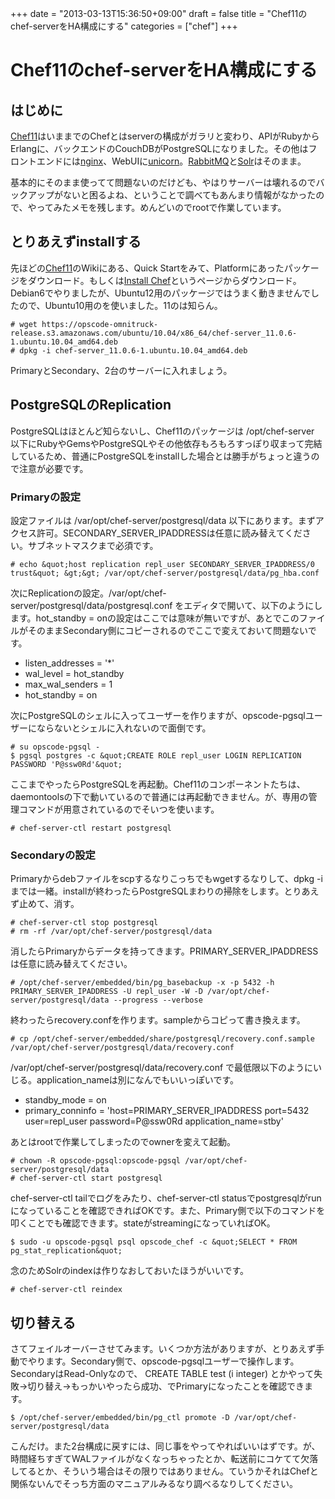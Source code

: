 +++
date = "2013-03-13T15:36:50+09:00"
draft = false
title = "Chef11のchef-serverをHA構成にする"
categories = ["chef"]
+++

<h1>Chef11のchef-serverをHA構成にする</h1>

<h2>はじめに</h2>

<a href="http://wiki.opscode.com/display/chef/Chef+11+Server+Preview" title="Chef11">Chef11</a>はいままでのChefとはserverの構成がガラリと変わり、APIがRubyからErlangに、バックエンドのCouchDBがPostgreSQLになりました。その他はフロントエンドには<a href="http://nginx.org/" title="nginx">nginx</a>、WebUIに<a href="http://unicorn.bogomips.org/" title="unicorn">unicorn</a>。<a href="http://www.rabbitmq.com/" title="RabbitMQ">RabbitMQ</a>と<a href="http://lucene.apache.org/solr/" title="Solr">Solr</a>はそのまま。

基本的にそのまま使ってて問題ないのだけども、やはりサーバーは壊れるのでバックアップがないと困るよね、ということで調べてもあんまり情報がなかったので、やってみたメモを残します。めんどいのでrootで作業しています。

<h2>とりあえずinstallする</h2>
先ほどの<a href="http://wiki.opscode.com/display/chef/Chef+11+Server+Preview" title="Chef11">Chef11</a>のWikiにある、Quick Startをみて、Platformにあったパッケージをダウンロード。もしくは<a href="http://www.opscode.com/chef/install/" title="Install Chef">Install Chef</a>というページからダウンロード。Debian6でやりましたが、Ubuntu12用のパッケージではうまく動きませんでしたので、Ubuntu10用のを使いました。11のは知らん。

```
# wget https://opscode-omnitruck-release.s3.amazonaws.com/ubuntu/10.04/x86_64/chef-server_11.0.6-1.ubuntu.10.04_amd64.deb
# dpkg -i chef-server_11.0.6-1.ubuntu.10.04_amd64.deb
```

PrimaryとSecondary、2台のサーバーに入れましょう。

<h2>PostgreSQLのReplication</h2>
PostgreSQLはほとんど知らないし、Chef11のパッケージは /opt/chef-server 以下にRubyやGemsやPostgreSQLやその他依存もろもろすっぽり収まって完結しているため、普通にPostgreSQLをinstallした場合とは勝手がちょっと違うので注意が必要です。

<h3>Primaryの設定</h3>
設定ファイルは /var/opt/chef-server/postgresql/data 以下にあります。まずアクセス許可。SECONDARY_SERVER_IPADDRESSは任意に読み替えてください。サブネットマスクまで必須です。

```
# echo &quot;host replication repl_user SECONDARY_SERVER_IPADDRESS/0 trust&quot; &gt;&gt; /var/opt/chef-server/postgresql/data/pg_hba.conf
```

次にReplicationの設定。/var/opt/chef-server/postgresql/data/postgresql.conf をエディタで開いて、以下のようにします。hot_standby = onの設定はここでは意味が無いですが、あとでこのファイルがそのままSecondary側にコピーされるのでここで変えておいて問題ないです。
<ul>
	<li>listen_addresses = '*'</li>
	<li>wal_level = hot_standby</li>
	<li>max_wal_senders = 1</li>
	<li>hot_standby = on</li>
</ul>

次にPostgreSQLのシェルに入ってユーザーを作りますが、opscode-pgsqlユーザーにならないとシェルに入れないので面倒です。
```
# su opscode-pgsql -
$ pgsql postgres -c &quot;CREATE ROLE repl_user LOGIN REPLICATION PASSWORD 'P@ssw0Rd'&quot;
```

ここまでやったらPostgreSQLを再起動。Chef11のコンポーネントたちは、daemontoolsの下で動いているので普通には再起動できません。が、専用の管理コマンドが用意されているのでそいつを使います。

```
# chef-server-ctl restart postgresql
```

<h3>Secondaryの設定</h3>
Primaryからdebファイルをscpするなりこっちでもwgetするなりして、dpkg -iまでは一緒。installが終わったらPostgreSQLまわりの掃除をします。とりあえず止めて、消す。

```
# chef-server-ctl stop postgresql
# rm -rf /var/opt/chef-server/postgresql/data
```

消したらPrimaryからデータを持ってきます。PRIMARY_SERVER_IPADDRESSは任意に読み替えてください。

```
# /opt/chef-server/embedded/bin/pg_basebackup -x -p 5432 -h PRIMARY_SERVER_IPADDRESS -U repl_user -W -D /var/opt/chef-server/postgresql/data --progress --verbose
```

終わったらrecovery.confを作ります。sampleからコピって書き換えます。
```
# cp /opt/chef-server/embedded/share/postgresql/recovery.conf.sample /var/opt/chef-server/postgresql/data/recovery.conf
```

/var/opt/chef-server/postgresql/data/recovery.conf で最低限以下のようにいじる。application_nameは別になんでもいいっぽいです。
<ul>
	<li>standby_mode = on</li>
	<li>primary_conninfo = 'host=PRIMARY_SERVER_IPADDRESS port=5432 user=repl_user password=P@ssw0Rd application_name=stby'</li>
</ul>

あとはrootで作業してしまったのでownerを変えて起動。
```
# chown -R opscode-pgsql:opscode-pgsql /var/opt/chef-server/postgresql/data
# chef-server-ctl start postgresql
```

chef-server-ctl tailでログをみたり、chef-server-ctl statusでpostgresqlがrunになっていることを確認できればOKです。また、Primary側で以下のコマンドを叩くことでも確認できます。stateがstreamingになっていればOK。

```
$ sudo -u opscode-pgsql psql opscode_chef -c &quot;SELECT * FROM pg_stat_replication&quot;
```

念のためSolrのindexは作りなおしておいたほうがいいです。

```
# chef-server-ctl reindex
```

<h2>切り替える</h2>
さてフェイルオーバーさせてみます。いくつか方法がありますが、とりあえず手動でやります。Secondary側で、opscode-pgsqlユーザーで操作します。SecondaryはRead-Onlyなので、 CREATE TABLE test (i integer) とかやって失敗→切り替え→もっかいやったら成功、でPrimaryになったことを確認できます。

```
$ /opt/chef-server/embedded/bin/pg_ctl promote -D /var/opt/chef-server/postgresql/data
```

こんだけ。また2台構成に戻すには、同じ事をやってやればいいはずです。が、時間経ちすぎてWALファイルがなくなっちゃったとか、転送前にコケてて欠落してるとか、そういう場合はその限りではありません。ていうかそれはChefと関係ないんでそっち方面のマニュアルみるなり調べるなりしてください。
